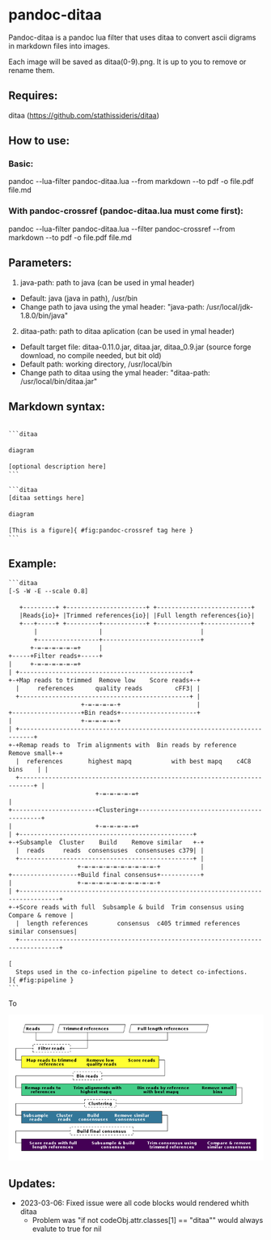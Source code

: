 # pandoc-ditaa

Pandoc-ditaa is a pandoc lua filter that uses ditaa to convert ascii digrams in markdown files into images.

Each image will be saved as ditaa(0-9).png. It is up to you to remove or rename them.

## Requires:

ditaa (https://github.com/stathissideris/ditaa)

## How to use:

### Basic:

pandoc --lua-filter pandoc-ditaa.lua --from markdown --to pdf -o file.pdf file.md

### With pandoc-crossref (pandoc-ditaa.lua must come first):

pandoc --lua-filter pandoc-ditaa.lua --filter pandoc-crossref --from markdown --to pdf -o file.pdf file.md

## Parameters:

1. java-path: path to java (can be used in ymal header)
  - Default: java (java in path), /usr/bin
  - Change path to java using the ymal header: "java-path: /usr/local/jdk-1.8.0/bin/java"
2. ditaa-path: path to ditaa aplication (can be used in ymal header)
  - Default target file: ditaa-0.11.0.jar, ditaa.jar, ditaa_0.9.jar (source forge download, no compile needed, but bit old)
  - Default path: working directory, /usr/local/bin
  - Change path to ditaa using the ymal header: "ditaa-path: /usr/local/bin/ditaa.jar"

## Markdown syntax:

````

```ditaa

diagram

[optional description here]
```
````

````
```ditaa
[ditaa settings here]

diagram

[This is a figure]{ #fig:pandoc-crossref tag here }
```
````


## Example:

````
```ditaa
[-S -W -E --scale 0.8]

   +---------+ +----------------------+ +--------------------------+
   |Reads{io}+ |Trimmed references{io}| |Full length references{io}|
   +---+-----+ +---------+------------+ +------------+-------------+
       |                 |                           |
       +-----------------+---------------------------+
      +-=-=-=-=-=-=+     |
+-----+Filter reads+-----+
|     +-=-=-=-=-=-=+
| +-----------------------------------------------+
+-+Map reads to trimmed  Remove low    Score reads+-+
  |     references      quality reads         cFF3| |
  +-----------------------------------------------+ |
                    +-=-=-=-=-+                     |
+-------------------+Bin reads+---------------------+
|                   +-=-=-=-=-+
| +--------------------------------------------------------------------------+
+-+Remap reads to  Trim alignments with  Bin reads by reference  Remove small+-+
  |  references       highest mapq           with best mapq    c4C8  bins    | |
  +--------------------------------------------------------------------------+ |
                        +-=-=-=-=-=+                                           |
+-----------------------+Clustering+-------------------------------------------+
|                       +-=-=-=-=-=+    
| +------------------------------------------------+
+-+Subsample  Cluster    Build    Remove similar   +-+
  |  reads     reads  consensuses  consensuses c379| |
  +------------------------------------------------+ |
                   +-=-=-=-=-=-=-=-=-=-=-+           |
+------------------+Build final consensus+-----------+
|                  +-=-=-=-=-=-=-=-=-=-=-+
| +---------------------------------------------------------------------------------+
+-+Score reads with full  Subsample & build  Trim consensus using  Compare & remove |
  |  length references        consensus  c405 trimmed references  similar consensues|
  +---------------------------------------------------------------------------------+

[
  Steps used in the co-infection pipeline to detect co-infections.
]{ #fig:pipeline }
```
````

To

![An example image](example/ditaa0.png)

## Updates:

- 2023-03-06: Fixed issue were all code blocks would rendered whith ditaa
    - Problem was "if not codeObj.attr.classes[1] == "ditaa"" would always evalute to true for nil
